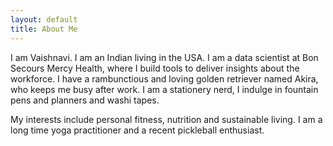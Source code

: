```yaml
---
layout: default
title: About Me
---
```


I am Vaishnavi. I am an Indian living in the USA. I am a data scientist at Bon Secours Mercy Health, where I build tools to deliver insights about the workforce. I have a rambunctious and loving golden retriever named Akira, who keeps me busy after work. I am a stationery nerd, I indulge in fountain pens and planners and washi tapes. 

My interests include personal fitness, nutrition and sustainable living. I am a long time yoga practitioner and a recent pickleball enthusiast.
